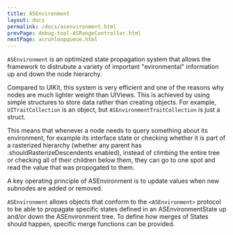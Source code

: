 ```yaml
---
title: ASEnvironment
layout: docs
permalink: /docs/asenvironment.html
prevPage: debug-tool-ASRangeController.html
nextPage: asrunloopqueue.html
---
```


`ASEnvironment` is an optimized state propagation system that allows the framework to distrubute a variety of important "evironmental" information up and down the node hierarchy. 

Compared to UIKit, this system is very efficient and one of the reasons why nodes are much lighter weight than UIViews. This is achieved by using simple structures to store data rather than creating objects. For example, `UITraitCollection` is an object, but `ASEnvironmentTraitCollection` is just a struct. 

This means that whenever a node needs to query something about its environment, for example its interface state or checking whether it is part of a rasterized hierarchy (whether any parent has .shouldRasterizeDescendents enabled), instead of climbing the entire tree or checking all of their children below them, they can go to one spot and read the value that was propogated to them. 

A key operating principle of ASEnvironment is to update values when new subnodes are added or removed. 

`ASEnvironment` allows objects that conform to the `<ASEnvironment>` protocol to be able to propagate specific states defined in an ASEnvironmentState up and/or down the ASEnvironment tree. To define how merges of States should happen, specific merge functions can be provided.

